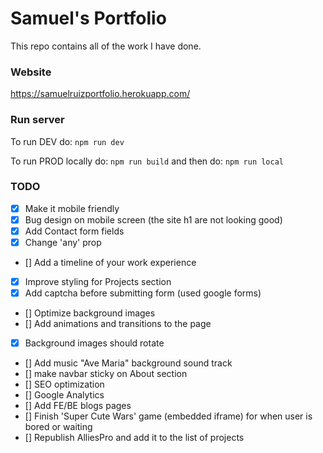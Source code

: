 # Samuel's Portfolio

This repo contains all of the work I have done.

### Website

https://samuelruizportfolio.herokuapp.com/

### Run server

To run DEV do:
`npm run dev`

To run PROD locally do:
`npm run build`
and then do:
`npm run local`

### TODO

- [x] Make it mobile friendly
- [x] Bug design on mobile screen (the site h1 are not looking good)
- [x] Add Contact form fields
- [x] Change 'any' prop
- [] Add a timeline of your work experience
- [x] Improve styling for Projects section
- [x] Add captcha before submitting form (used google forms)
- [] Optimize background images
- [] Add animations and transitions to the page
- [x] Background images should rotate
- [] Add music "Ave Maria" background sound track
- [] make navbar sticky on About section
- [] SEO optimization
- [] Google Analytics
- [] Add FE/BE blogs pages
- [] Finish 'Super Cute Wars' game (embedded iframe) for when user is bored or waiting
- [] Republish AlliesPro and add it to the list of projects
